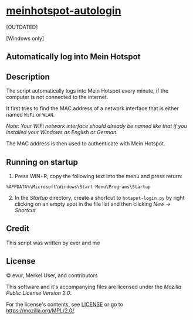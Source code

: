 # [meinhotspot-autologin](https://github.com/Merkel-User/meinhotspot-autologin)

\[OUTDATED\]

\[Windows only\]

## Automatically log into Mein Hotspot

## Description

The script automatically logs into Mein Hotspot every minute, if the computer is not connected to the internet.

It first tries to find the MAC address of a network interface that is either named `WiFi` or `WLAN`.

*Note: Your WiFi network interface should already be named like that if you installed your Windows as English or German.*

The MAC address is then used to authenticate with Mein Hotspot.

## Running on startup

1. Press WIN+R, copy the following text into the menu and press return:

```plain
%APPDATA%\Microsoft\Windows\Start Menu\Programs\Startup
```

2. In the *Startup* directory, create a shortcut to `hotspot-login.py` by right clicking on an empty spot in the file list and then clicking *New* -> *Shortcut*

## Credit

This script was written by ever and me

## License

© evur, Merkel User, and contributors

This software and it's accompanying files are licensed under the *Mozilla Public License Version 2.0*.

For the license's contents, see [LICENSE](LICENSE) or go to <https://mozilla.org/MPL/2.0/>.
